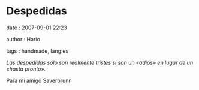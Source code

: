Despedidas
==========

date
:   2007-09-01 22:23

author
:   Hario

tags
:   handmade, lang:es

*Las despedidas sólo son realmente tristes si son un «adiós» en lugar de
un «hasta pronto».*

Para mi amigo [Saverbrunn](http://lookingforlsd.blogspot.com)

</p>

